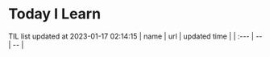 # Today I Learn 
TIL list updated at 2023-01-17 02:14:15
| name | url | updated time |
| :--- | -- | -- |
